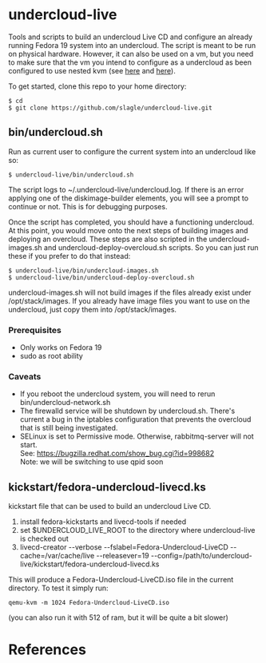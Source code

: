 # undercloud-live

Tools and scripts to build an undercloud Live CD and configure an already
running Fedora 19 system into an undercloud.  The script is meant to be run on
physical hardware.  However, it can also be used on a vm, but you need to make
sure that the vm you intend to configure as a undercloud as been configured to
use nested kvm (see [here][1] and [here][2]).

To get started, clone this repo to your home directory:

    $ cd
    $ git clone https://github.com/slagle/undercloud-live.git

## bin/undercloud.sh
Run as current user to configure the current system into an undercloud like so:

    $ undercloud-live/bin/undercloud.sh

The script logs to ~/.undercloud-live/undercloud.log.  If there is an error
applying one of the diskimage-builder elements, you will see a prompt to
continue or not.  This is for debugging purposes.

Once the script has completed, you should have a functioning undercloud.  At
this point, you would move onto the next steps of building images and
deploying an overcloud.  These steps are also scripted in the
undercloud-images.sh and undercloud-deploy-overcloud.sh scripts.  So you can
just run these if you prefer to do that instead:

    $ undercloud-live/bin/undercloud-images.sh
    $ undercloud-live/bin/undercloud-deploy-overcloud.sh

undercloud-images.sh will not build images if the files already exist under
/opt/stack/images.  If you already have image files you want to use on the
undercloud, just copy them into /opt/stack/images.


### Prerequisites
* Only works on Fedora 19
* sudo as root ability

### Caveats
* If you reboot the undercloud system, you will need to rerun
  bin/undercloud-network.sh
* The firewalld service will be shutdown by undercloud.sh.  There's current a
  bug in the iptables configuration that prevents the overcloud that is still
  being investigated.
* SELinux is set to Permissive mode.  Otherwise, rabbitmq-server will not
  start.  
  See: https://bugzilla.redhat.com/show_bug.cgi?id=998682  
  Note: we will be switching to use qpid soon

## kickstart/fedora-undercloud-livecd.ks
kickstart file that can be used to build an undercloud Live CD.

1. install fedora-kickstarts and livecd-tools if needed
1. set $UNDERCLOUD_LIVE_ROOT to the directory where undercloud-live is checked out
1. livecd-creator --verbose  --fslabel=Fedora-Undercloud-LiveCD --cache=/var/cache/live --releasever=19 --config=/path/to/undercloud-live/kickstart/fedora-undercloud-livecd.ks

This will produce a Fedora-Undercloud-LiveCD.iso file in the current directory.
To test it simply run:

    qemu-kvm -m 1024 Fedora-Undercloud-LiveCD.iso 
(you can also run it with 512 of ram, but it will be quite a bit slower)

# References

[1]: http://www.server-world.info/en/note?os=Fedora_19&p=kvm&f=8
[2]: https://fedoraproject.org/wiki/QA:Testcase_KVM_nested_virt
